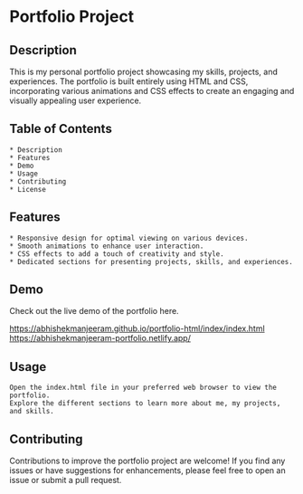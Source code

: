 # Portfolio Project
## Description

This is my personal portfolio project showcasing my skills, projects, and experiences. The portfolio is built entirely using HTML and CSS, incorporating various animations and CSS effects to create an engaging and visually appealing user experience.

## Table of Contents

    * Description
    * Features
    * Demo
    * Usage
    * Contributing
    * License

## Features

    * Responsive design for optimal viewing on various devices.
    * Smooth animations to enhance user interaction.
    * CSS effects to add a touch of creativity and style.
    * Dedicated sections for presenting projects, skills, and experiences.

## Demo

Check out the live demo of the portfolio here.

https://abhishekmanjeeram.github.io/portfolio-html/index/index.html
https://abhishekmanjeeram-portfolio.netlify.app/


## Usage

    Open the index.html file in your preferred web browser to view the portfolio.
    Explore the different sections to learn more about me, my projects, and skills.

## Contributing

Contributions to improve the portfolio project are welcome! If you find any issues or have suggestions for enhancements, please feel free to open an issue or submit a pull request.

